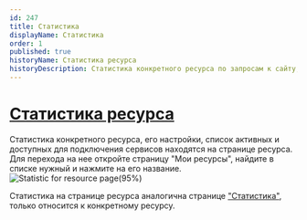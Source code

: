 ```yaml
---
id: 247
title: Статистика
displayName: Статистика
order: 1
published: true
historyName: Статистика ресурса
historyDescription: Статистика конкретного ресурса по запросам к сайту, движению и источникам трафика
---
```


# [Статистика ресурса](statistic-for-resource)

Статистика конкретного ресурса, его настройки, список активных и доступных для подключения сервисов находятся на странице ресурса. Для перехода на нее откройте страницу "Мои ресурсы", найдите в списке нужный и нажмите на его название.
![Statistic for resource page(95%)](https://img.solarspace.pro/docs/statistic-for-resource-page.jpg "Статистика для страницы ресурса")

Статистика на странице ресурса аналогична странице ["Статистика"]([235]), только относится к конкретному ресурсу.
